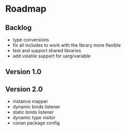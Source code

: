 # Roadmap

## Backlog

- type conversions
- fix all includes to work with the library more flexible
- test and support shared libraries
- add volatile support for uarg/variable

## Version 1.0

## Version 2.0

- instance mapper
- dynamic binds listener
- static binds listener
- dynamic type visitor
- conan package config
